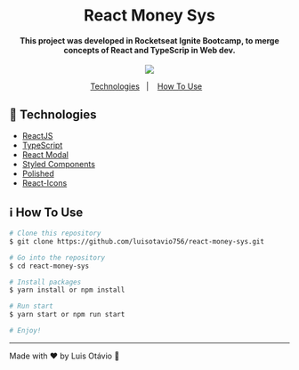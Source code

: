 <h1 align="center">
  React Money Sys
</h1>
<h4 align="center">
  This project was developed in Rocketseat Ignite Bootcamp, to merge concepts of React and TypeScrip in Web dev.
</h4>
<p align="center">
	<img src="https://res.cloudinary.com/luisotavio756/image/upload/v1619967226/Untitled_zndjgr.png" />
</p>
<p align="center">
  <a href="#rocket-technologies">Technologies</a>&nbsp;&nbsp;&nbsp;|&nbsp;&nbsp;&nbsp;
  <a href="#information_source-how-to-use">How To Use</a>&nbsp;&nbsp;&nbsp;
</p>

## :rocket: Technologies

- [ReactJS](https://pt-br.reactjs.org)
- [TypeScript](https://www.typescriptlang.org/)
- [React Modal](https://www.npmjs.com/package/react-modal)
- [Styled Components](https://styled-components.com)
- [Polished](https://polished.js.org/)
- [React-Icons](https://react-icons.github.io/react-icons/)

## :information_source: How To Use

```bash
# Clone this repository
$ git clone https://github.com/luisotavio756/react-money-sys.git

# Go into the repository
$ cd react-money-sys

# Install packages
$ yarn install or npm install

# Run start
$ yarn start or npm run start

# Enjoy!
```
---

Made with ♥ by Luis Otávio :wave:

